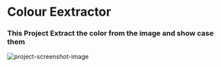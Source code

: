 <h1>Colour Eextractor</h1>
<h3>
  This Project Extract the color from the image and show case them
</h3>
  <img src="https://github.com/rishabhjaiswal3/Colour-Extractor/assets/46244176/30b0af52-ffa7-4d62-9a32-5f427ccf7836"  alt="project-screenshot-image"/>
